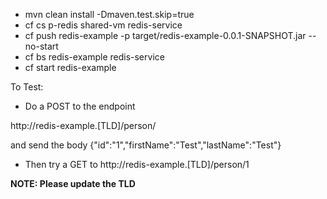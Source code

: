 -	mvn clean install -Dmaven.test.skip=true
-	cf cs p-redis shared-vm redis-service
-	cf push redis-example -p target/redis-example-0.0.1-SNAPSHOT.jar --no-start
-	cf bs redis-example redis-service
-	cf start redis-example

To Test:

-	Do a POST to the endpoint

http://redis-example.[TLD]/person/

and send the body {"id":"1","firstName":"Test","lastName":"Test"}

-	Then try a GET to http://redis-example.[TLD]/person/1

**NOTE: Please update the TLD**
